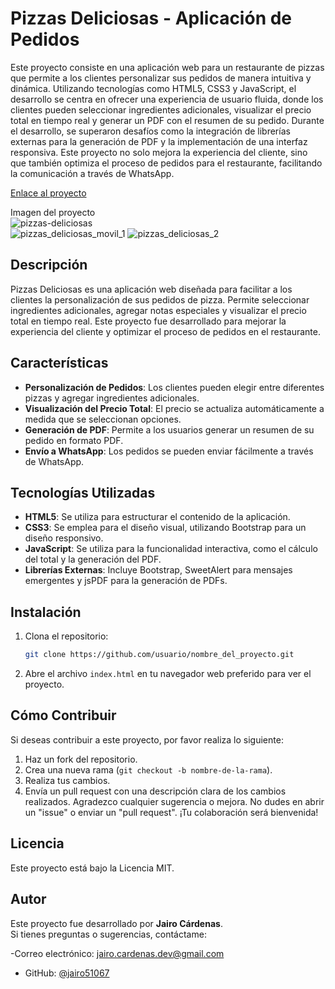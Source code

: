 # Pizzas Deliciosas - Aplicación de Pedidos
Este proyecto consiste en una aplicación web para un restaurante de pizzas que permite a los clientes personalizar sus pedidos de manera intuitiva y dinámica. Utilizando tecnologías como HTML5, CSS3 y JavaScript, el desarrollo se centra en ofrecer una experiencia de usuario fluida, donde los clientes pueden seleccionar ingredientes adicionales, visualizar el precio total en tiempo real y generar un PDF con el resumen de su pedido. Durante el desarrollo, se superaron desafíos como la integración de librerías externas para la generación de PDF y la implementación de una interfaz responsiva. Este proyecto no solo mejora la experiencia del cliente, sino que también optimiza el proceso de pedidos para el restaurante, facilitando la comunicación a través de WhatsApp.

[Enlace al proyecto](https://jairo51067.github.io/Men-_Restaurant/)  

Imagen del proyecto
<br>
![pizzas-deliciosas](https://github.com/user-attachments/assets/55ad36a8-6183-4884-a3e6-5984f0e4577d)
<br>
![pizzas_deliciosas_movil_1](https://github.com/user-attachments/assets/8d0e44cf-654d-4a7d-985a-8e21f2e3d657)
![pizzas_deliciosas_2](https://github.com/user-attachments/assets/e41fd5c4-c294-414e-a825-cf4a9cf4a754)


## Descripción

Pizzas Deliciosas es una aplicación web diseñada para facilitar a los clientes la personalización de sus pedidos de pizza. Permite seleccionar ingredientes adicionales, agregar notas especiales y visualizar el precio total en tiempo real. Este proyecto fue desarrollado para mejorar la experiencia del cliente y optimizar el proceso de pedidos en el restaurante.

## Características

- **Personalización de Pedidos**: Los clientes pueden elegir entre diferentes pizzas y agregar ingredientes adicionales.
- **Visualización del Precio Total**: El precio se actualiza automáticamente a medida que se seleccionan opciones.
- **Generación de PDF**: Permite a los usuarios generar un resumen de su pedido en formato PDF.
- **Envío a WhatsApp**: Los pedidos se pueden enviar fácilmente a través de WhatsApp.

## Tecnologías Utilizadas

- **HTML5**: Se utiliza para estructurar el contenido de la aplicación.
- **CSS3**: Se emplea para el diseño visual, utilizando Bootstrap para un diseño responsivo.
- **JavaScript**: Se utiliza para la funcionalidad interactiva, como el cálculo del total y la generación del PDF.
- **Librerías Externas**: Incluye Bootstrap, SweetAlert para mensajes emergentes y jsPDF para la generación de PDFs.

## Instalación

1. Clona el repositorio:
    ```bash
    git clone https://github.com/usuario/nombre_del_proyecto.git
    ```
2. Abre el archivo `index.html` en tu navegador web preferido para ver el proyecto.

## Cómo Contribuir

Si deseas contribuir a este proyecto, por favor realiza lo siguiente:
1. Haz un fork del repositorio.
2. Crea una nueva rama (`git checkout -b nombre-de-la-rama`).
3. Realiza tus cambios.
4. Envía un pull request con una descripción clara de los cambios realizados.
Agradezco cualquier sugerencia o mejora. No dudes en abrir un "issue" o enviar un "pull request".
¡Tu colaboración será bienvenida!

## Licencia

Este proyecto está bajo la Licencia MIT.

## Autor

Este proyecto fue desarrollado por **Jairo Cárdenas**.  
Si tienes preguntas o sugerencias, contáctame:

-Correo electrónico: [jairo.cardenas.dev@gmail.com](mailto:jairo.cardenas.dev@gmail.com) 

- GitHub: [@jairo51067](https://github.com/jairo51067) 


